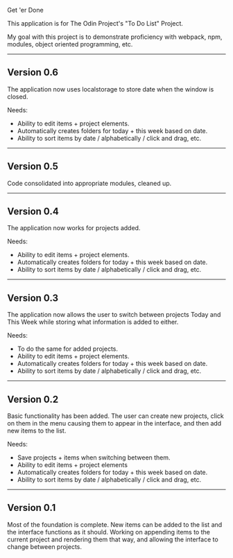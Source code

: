 Get 'er Done

This application is for The Odin Project's "To Do List" Project. 

My goal with this project is to demonstrate proficiency with webpack, npm, modules, object oriented programming, etc.

-----------
Version 0.6
-----------

The application now uses localstorage to store date when the window is closed.

Needs:
- Ability to edit items + project elements.
- Automatically creates folders for today + this week based on date.
- Ability to sort items by date / alphabetically / click and drag, etc.

-----------
Version 0.5
-----------

Code consolidated into appropriate modules, cleaned up.

-----------
Version 0.4
-----------

The application now works for projects added.

Needs:
- Ability to edit items + project elements.
- Automatically creates folders for today + this week based on date.
- Ability to sort items by date / alphabetically / click and drag, etc.

-----------
Version 0.3
-----------

The application now allows the user to switch between projects Today and This Week while storing what information is added to either.

Needs:
- To do the same for added projects.
- Ability to edit items + project elements.
- Automatically creates folders for today + this week based on date.
- Ability to sort items by date / alphabetically / click and drag, etc.


-----------
Version 0.2
-----------

Basic functionality has been added. The user can create new projects, click on them in the menu causing them to appear in the interface, and then add new items to the list. 

Needs:

- Save projects + items when switching between them.
- Ability to edit items + project elements
- Automatically creates folders for today + this week based on date.
- Ability to sort items by date / alphabetically / click and drag, etc.

-----------
Version 0.1
-----------

Most of the foundation is complete. New items can be added to the list and the interface functions as it should. Working on appending items to the current project and rendering them that way, and allowing the interface to change between projects.